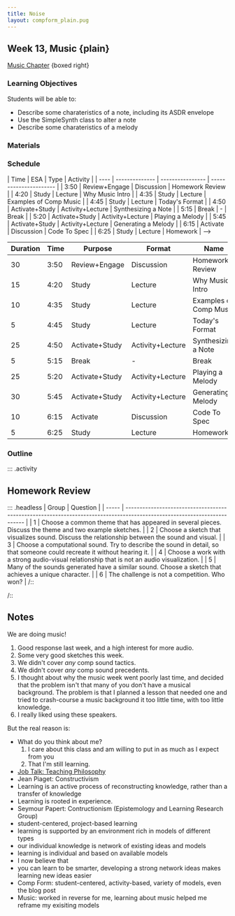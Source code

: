 ```yaml
---
title: Noise
layout: compform_plain.pug
---
```


## Week 13, Music {plain}

[Music Chapter](./index.html) {boxed right}

### Learning Objectives

Students will be able to:

- Describe some charateristics of a note, including its ASDR envelope
- Use the SimpleSynth class to alter a note
- Describe some charateristics of a melody

<!--
- Look at examples of procedural music
-->

### Materials

### Schedule

<!-->

| Time | ESA            | Type             | Activity               |
| ---- | -------------- | ---------------- | ---------------------- |
| 3:50 | Review+Engage  | Discussion       | Homework Review        |
| 4:20 | Study          | Lecture          | Why Music Intro        |
| 4:35 | Study          | Lecture          | Examples of Comp Music |
| 4:45 | Study          | Lecture          | Today's Format         |
| 4:50 | Activate+Study | Activity+Lecture | Synthesizing a Note    |
| 5:15 | Break          | -                | Break                  |
| 5:20 | Activate+Study | Activity+Lecture | Playing a Melody       |
| 5:45 | Activate+Study | Activity+Lecture | Generating a Melody    |
| 6:15 | Activate       | Discussion       | Code To Spec           |
| 6:25 | Study          | Lecture          | Homework               |

-->

| Duration | Time | Purpose        | Format           | Name                   |
| -------- | ---- | -------------- | ---------------- | ---------------------- |
| 30       | 3:50 | Review+Engage  | Discussion       | Homework Review        |
| 15       | 4:20 | Study          | Lecture          | Why Music Intro        |
| 10       | 4:35 | Study          | Lecture          | Examples of Comp Music |
| 5        | 4:45 | Study          | Lecture          | Today's Format         |
| 25       | 4:50 | Activate+Study | Activity+Lecture | Synthesizing a Note    |
| 5        | 5:15 | Break          | -                | Break                  |
| 25       | 5:20 | Activate+Study | Activity+Lecture | Playing a Melody       |
| 30       | 5:45 | Activate+Study | Activity+Lecture | Generating a Melody    |
| 10       | 6:15 | Activate       | Discussion       | Code To Spec           |
| 5        | 6:25 | Study          | Lecture          | Homework               |

### Outline

::: .activity

## Homework Review

::: .headless
| Group | Question |
| ----- | ------------------------------------------------------------------------------------------------------------------------ |
| 1 | Choose a common theme that has appeared in several pieces. Discuss the theme and two example sketches. |
| 2 | Choose a sketch that visualizes sound. Discuss the relationship between the sound and visual. |
| 3 | Choose a computational sound. Try to describe the sound in detail, so that someone could recreate it without hearing it. |
| 4 | Choose a work with a strong audio-visual relationship that is not an audio visualization. |
| 5 | Many of the sounds generated have a similar sound. Choose a sketch that achieves a unique character. |
| 6 | The challenge is not a competition. Who won? |
/::

/::

## Notes

We are doing music!

1. Good response last week, and a high interest for more audio.
2. Some very good sketches this week.
3. We didn't cover _any_ comp sound tactics.
4. We didn't cover _any_ comp sound precedents.
5. I thought about why the music week went poorly last time, and decided that the problem isn't that many of you don't have a musical background. The problem is that I planned a lesson that needed one and tried to crash-course a music background it too little time, with too little knowledge.
6. I really liked using these speakers.

But the real reason is:

- What do you think about me?
  1. I care about this class and am willing to put in as much as I expect from you
  2. That I'm still learning.
- [Job Talk: Teaching Philosophy](http://psam3060-d-s16.github.io/class_notes/philosophy/)
- Jean Piaget: Constructivism
- Learning is an active process of reconstructing knowledge, rather than a transfer of knowledge
- Learning is rooted in experience.
- Seymour Papert: Contructionism (Epistemology and Learning Research Group)
- student-centered, project-based learning
- learning is supported by an environment rich in models of different types
- our individual knowledge is network of existing ideas and models
- learning is individual and based on available models
- I now believe that
- you can learn to be smarter, developing a strong network ideas makes learning new ideas easier
- Comp Form: student-centered, activity-based, variety of models, even the blog post
- Music: worked in reverse for me, learning about music helped me reframe my exisiting models

<style> 
    .headless thead {
        display: none;
    }
</style>
